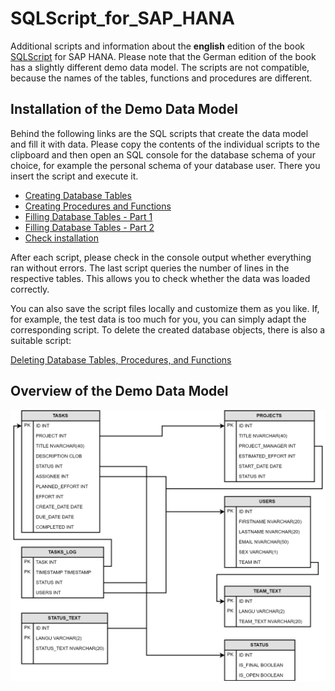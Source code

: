 # SQLScript_for_SAP_HANA
Additional scripts and information about the **english** edition of the book [SQLScript](https://www.brandeis.de/en/category/sqlscript) for SAP HANA. Please note that the German edition of the book has a slightly different demo data model. The scripts are not compatible, because the names of the tables, functions and procedures are different. 

## Installation of the Demo Data Model
Behind the following links are the SQL scripts that create the data model and fill it with data. Please copy the contents of the individual scripts to the clipboard and then open an SQL console for the database schema of your choice, for example the personal schema of your database user. There you insert the script and execute it.

* [Creating Database Tables](https://raw.githubusercontent.com/captainabap/SQLScript_for_SAP_HANA/master/demo_data_model/01_Create_Tables_EN.sql)
* [Creating Procedures and Functions](https://raw.githubusercontent.com/captainabap/SQLScript_for_SAP_HANA/master/demo_data_model/02_Create_Procedures_and_Functions_EN.sql)
* [Filling Database Tables - Part 1](https://raw.githubusercontent.com/captainabap/SQLScript_for_SAP_HANA/master/demo_data_model/03_Fill_Tables_EN.sql)
* [Filling Database Tables - Part 2](https://raw.githubusercontent.com/captainabap/SQLScript_for_SAP_HANA/master/demo_data_model/03_Fill_Tables_EN_2.sql)
* [Check installation](https://raw.githubusercontent.com/captainabap/SQLScript_for_SAP_HANA/master/demo_data_model/04_Check_Installation_EN.sql)

After each script, please check in the console output whether everything ran without errors. The last script queries the number of lines in the respective tables. This allows you to check whether the data was loaded correctly.

You can also save the script files locally and customize them as you like. If, for example, the test data is too much for you, you can simply adapt the corresponding script. To delete the created database objects, there is also a suitable script:

[Deleting Database Tables, Procedures, and Functions](https://raw.githubusercontent.com/captainabap/SQLScript_for_SAP_HANA/master/demo_data_model/05_Delete_Data_Model_EN.sql)


## Overview of the Demo Data Model

![Übersicht](https://github.com/captainabap/SQLScript_for_SAP_HANA/blob/master/A02_Demo_Datenmodell.png)
